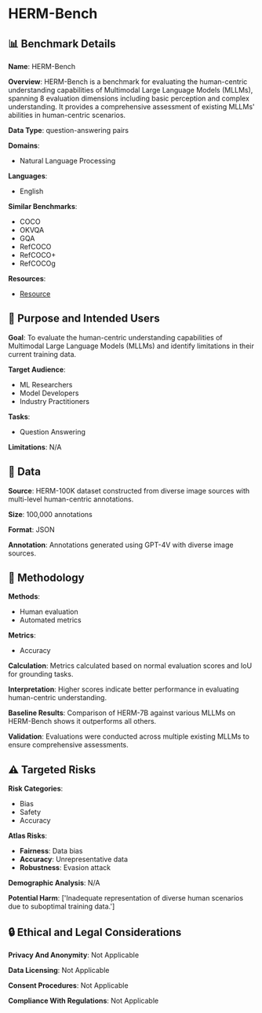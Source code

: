 # HERM-Bench

## 📊 Benchmark Details

**Name**: HERM-Bench

**Overview**: HERM-Bench is a benchmark for evaluating the human-centric understanding capabilities of Multimodal Large Language Models (MLLMs), spanning 8 evaluation dimensions including basic perception and complex understanding. It provides a comprehensive assessment of existing MLLMs' abilities in human-centric scenarios.

**Data Type**: question-answering pairs

**Domains**:
- Natural Language Processing

**Languages**:
- English

**Similar Benchmarks**:
- COCO
- OKVQA
- GQA
- RefCOCO
- RefCOCO+
- RefCOCOg

**Resources**:
- [Resource](https://arxiv.org/abs/2410.06777)

## 🎯 Purpose and Intended Users

**Goal**: To evaluate the human-centric understanding capabilities of Multimodal Large Language Models (MLLMs) and identify limitations in their current training data.

**Target Audience**:
- ML Researchers
- Model Developers
- Industry Practitioners

**Tasks**:
- Question Answering

**Limitations**: N/A

## 💾 Data

**Source**: HERM-100K dataset constructed from diverse image sources with multi-level human-centric annotations.

**Size**: 100,000 annotations

**Format**: JSON

**Annotation**: Annotations generated using GPT-4V with diverse image sources.

## 🔬 Methodology

**Methods**:
- Human evaluation
- Automated metrics

**Metrics**:
- Accuracy

**Calculation**: Metrics calculated based on normal evaluation scores and IoU for grounding tasks.

**Interpretation**: Higher scores indicate better performance in evaluating human-centric understanding.

**Baseline Results**: Comparison of HERM-7B against various MLLMs on HERM-Bench shows it outperforms all others.

**Validation**: Evaluations were conducted across multiple existing MLLMs to ensure comprehensive assessments.

## ⚠️ Targeted Risks

**Risk Categories**:
- Bias
- Safety
- Accuracy

**Atlas Risks**:
- **Fairness**: Data bias
- **Accuracy**: Unrepresentative data
- **Robustness**: Evasion attack

**Demographic Analysis**: N/A

**Potential Harm**: ['Inadequate representation of diverse human scenarios due to suboptimal training data.']

## 🔒 Ethical and Legal Considerations

**Privacy And Anonymity**: Not Applicable

**Data Licensing**: Not Applicable

**Consent Procedures**: Not Applicable

**Compliance With Regulations**: Not Applicable
